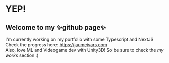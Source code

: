 # YEP!

## Welcome to my ✨github page✨

I'm currently working on my portfolio with some Typescript and NextJS
<br>
Check the progress here: https://jaumeivars.com
<br>
Also, love ML and Videogame dev with Unity3D! So be sure to check the *my works* section :)

